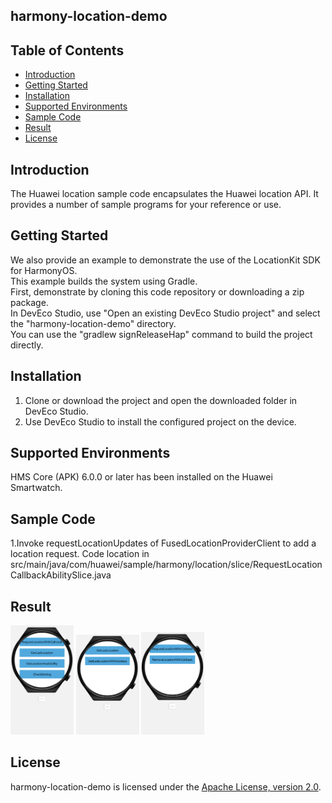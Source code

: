 ## harmony-location-demo

## Table of Contents
 * [Introduction](#introduction)
 * [Getting Started](#getting-started)
 * [Installation](#installation)
 * [Supported Environments](#supported-environments)
 * [Sample Code](#sample-code)
 * [Result](#result)
 * [License](#license)
 
 
## Introduction
The Huawei location sample code encapsulates the Huawei location API. It provides a number of sample programs for your reference or use.  
   
## Getting Started
We also provide an example to demonstrate the use of the LocationKit SDK for HarmonyOS.  
This example builds the system using Gradle.  
First, demonstrate by cloning this code repository or downloading a zip package.  
In DevEco Studio, use "Open an existing DevEco Studio project" and select the "harmony-location-demo" directory.  
You can use the "gradlew signReleaseHap" command to build the project directly.  

## Installation
1. Clone or download the project and open the downloaded folder in DevEco Studio.  
2. Use DevEco Studio to install the configured project on the device.  
 
## Supported Environments
HMS Core (APK) 6.0.0 or later has been installed on the Huawei Smartwatch.  

## Sample Code
1.Invoke requestLocationUpdates of FusedLocationProviderClient to add a location request. Code location in src/main/java/com/huawei/sample/harmony/location/slice/RequestLocationCallbackAbilitySlice.java

## Result
<img src="images/home.png" width = 20% height = 20%> <img src="images/get_last_location.png" width = 20% height = 20%> <img src="images/request_location.png" width = 20% height = 20%>

##  License
harmony-location-demo is licensed under the [Apache License, version 2.0](http://www.apache.org/licenses/LICENSE-2.0).
